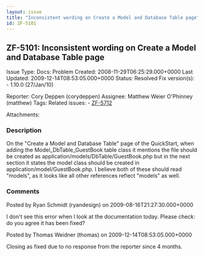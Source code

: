 ```yaml
---
layout: issue
title: "Inconsistent wording on Create a Model and Database Table page"
id: ZF-5101
---
```


ZF-5101: Inconsistent wording on Create a Model and Database Table page
-----------------------------------------------------------------------

 Issue Type: Docs: Problem Created: 2008-11-29T06:25:29.000+0000 Last Updated: 2009-12-14T08:53:05.000+0000 Status: Resolved Fix version(s): - 1.10.0 (27/Jan/10)
 
 Reporter:  Cory Deppen (corydeppen)  Assignee:  Matthew Weier O'Phinney (matthew)  Tags: 
 Related issues: - [ZF-5712](/issues/browse/ZF-5712)
 
 Attachments: 
### Description

On the "Create a Model and Database Table" page of the QuickStart, when adding the Model\_DbTable\_GuestBook table class it mentions the file should be created as application/models/DbTable/GuestBook.php but in the next section it states the model class should be created in application/model/GuestBook.php. I believe both of these should read "models", as it looks like all other references reflect "models" as well.

 

 

### Comments

Posted by Ryan Schmidt (ryandesign) on 2009-08-16T21:27:30.000+0000

I don't see this error when I look at the documentation today. Please check: do you agree it has been fixed?

 

 

Posted by Thomas Weidner (thomas) on 2009-12-14T08:53:05.000+0000

Closing as fixed due to no response from the reporter since 4 months.

 

 